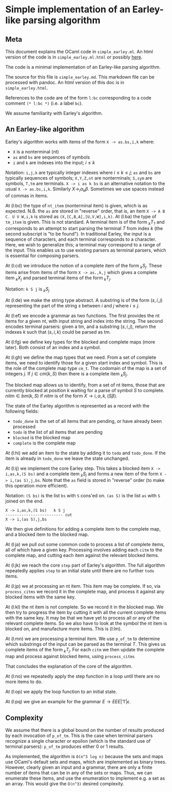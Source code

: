 # Simple implementation of an Earley-like parsing algorithm


## Meta

This document explains the OCaml code in `simple_earley.ml`. An html
version of the code is in `simple_earley.ml.html` or possibly
[here](simple_earley.ml.html).

The code is a minimal implementation of an Earley-like parsing
algorithm.

The source for this file is `simple_earley.md`. This markdown file can
be processed with pandoc. An html version of this doc is in
`simple_earley.html`.

References to the code are of the form `l:bc` corresponding to a code
comment `(* l:bc *)` (i.e. a label `bc`).

We assume familiarity with Earley's algorithm.


## An Earley-like algorithm

Earley's algorithm works with items of the form `X -> as.bs,i,k` where:

* `X` is a nonterminal (nt)
* `as` and `bs` are sequences of symbols
* `i` and `k` are indexes into the input; $i \le k$

Notation: `i,j,k` are typically integer indexes where $i \le k \le j$;
`as` and `bs` are typically sequences of symbols; `X,Y,Z,nt` are
nonterminals; `S,sym` are symbols, `T,tm` are terminals. `X -> i as k
bs` is an alternative notation to the usual `X ->
as.bs,i,k`. Similarly $X \rightarrow _i{}\alpha_k{}\beta$. Sometimes
we use spaces instead of commas in items.

At (l:bc) the type of `nt_item` (nonterminal item) is given, which is
as expected. N.B. the `as` are stored in "reverse" order, that is, an
item `X -> A B C. U V W,i,k` is stored as
`(X,[C,B,A],[U,V,W],i,k)`. At (l:ba) the type of `tm_item` is
given. This is not standard. A terminal item is of the form $_k{}T_?$
and corresponds to an attempt to start parsing the terminal $T$ from
index $k$ (the second subscript is "to be found"). In traditional
Earley, the input is a sequence of characters, and each terminal
corresponds to a character. Here, we wish to generalize this; a
terminal may correspond to a range of the input. This enables us to
use existing parsers as terminal parsers, which is essential for
composing parsers.

At (l:cd) we introduce the notion of a complete item of the form
$_k{}S_j$. These items arise from items of the form `X -> as.,k,j`
which gives a complete item $_k{}X_j$ and parsed terminal items of the
form $_k{}T_j$.

Notation: `k S j` is $_k{}S_j$

At (l:de) we make the string type abstract. A substring is of the form
$(s,i,j)$ representing the part of the string $s$ between $i$ and
$j$ where $i \le j$.

At (l:ef) we encode a grammar as two functions. The first provides the
nt items for a given nt, with input string and index into the
string. The second encodes terminal parsers: given a tm, and a
substring $(s,i,j)$, return the indexes $k$ such that $(s,i,k)$ could
be parsed as tm.

At (l:fg) we define key types for the blocked and complete maps (more
later). Both consist of an index and a symbol.

At (l:gh) we define the map types that we need. From a set of complete
items, we need to identify those for a given start index and
symbol. This is the role of the complete map type `cm_t`. The codomain
of the map is a set of integers $j$. If $j \in cm(k,S)$ then there is
a complete item $_k{}S_j$.

The blocked map allows us to identify, from a set of nt items, those
that are currently blocked at position $k$ waiting for a parse of
symbol $S$ to complete. $nitm \in bm(k,S)$ if $nitm$ is of the form $X
\rightarrow i,\alpha,k,(S \beta)$.

The state of the Earley algorithm is represented as a record with the
following fields:

* `todo_done` is the set of all items that are pending, or have
  already been processed
* `todo` is the list of all items that are pending
* `blocked` is the blocked map
* `complete` is the complete map

At (l:hi) we add an item to the state by adding it to `todo` and
`todo_done`. If the item is already in `todo_done` we leave the state
unchanged.

At (l:ij) we implement the core Earley step. This takes a blocked item
`X -> i,as,k,(S bs)` and a complete item $_k{}S_j$ and forms a new item
of the form `X -> i,(as S),j,bs`. Note that the `as` field is stored in
"reverse" order (to make this operation more efficient).

Notation: `(S bs)` is the list `bs` with `S` cons'ed on. `(as S)` is the
list `as` with `S` joined on the end.

~~~
X -> i,as,k,(S bs)   k S j
------------------------- cut
X -> i,(as S),j,bs
~~~

We then give definitions for adding a complete item to the complete
map, and a blocked item to the blocked map.

At (l:ja) we pull out some common code to process a list of complete
items, all of which have a given key. Processing involves adding each
`citm` to the complete map, and cutting each item against the relevant
blocked items.

At (l:jk) we reach the core `step` part of Earley's algorithm. The
full algorithm repeatedly applies `step` to an initial state until
there are no further `todo` items.

At (l:jp) we at processing an nt item. This item may be complete. If
so, via `process_citms` we record it in the complete map, and process
it against any blocked items with the same key.

At (l:kl) the nt item is not complete. So we record it in the blocked
map. We then try to progress the item by cutting it with all the
current complete items with the same key. It may be that we have yet
to process all or any of the relevant complete items. So we also have
to look at the symbol the nt item is blocked on, and manufacture more
items. This is (l:lm).

At (l:mn) we are processing a terminal item. We use `p_of_tm` to
determine which substrings of the input can be parsed as the terminal
$T$. This gives us complete items of the form $_k{}T_j$. For each
`citm` we then update the complete map and process against blocked
items, using `process_citms`

That concludes the explanation of the core of the algorithm.

At (l:no) we repeatedly apply the step function in a loop until there
are no more items to do.

At (l:op) we apply the loop function to an initial state.

At (l:pq) we give an example for the grammar $E \rightarrow E E E |
'1' | \epsilon$.


## Complexity

We assume that there is a global bound on the number of results
produced by each invocation of `p_of_tm`. This is the case when
terminal parsers recognize a single character or epsilon (which is the
standard use of terminal parsers): `p_of_tm` produces either 0 or 1
results.

As implemented, the algorithm is `O(n^3 log n)` because the sets and
maps use OCaml's default sets and maps, which are implemented as
binary trees. However, clearly given an input and a grammar, there are
only a finite number of items that can be in any of the sets or
maps. Thus, we can enumerate these items, and use the enumeration to
implement e.g. a set as an array. This would give the `O(n^3)` desired
complexity.

